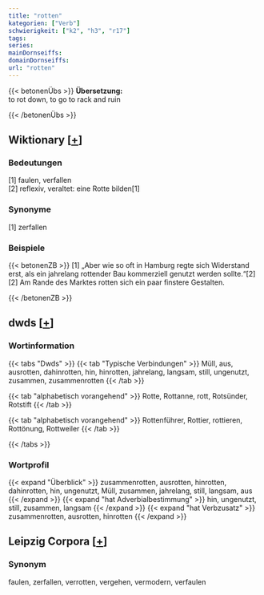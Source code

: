 ```yaml
---
title: "rotten"
kategorien: ["Verb"]
schwierigkeit: ["k2", "h3", "r17"]
tags:
series:
mainDornseiffs:
domainDornseiffs:
url: "rotten"
---
```


{{< betonenÜbs >}}
**Übersetzung:**  
to rot down, to go to rack and ruin  
  
{{< /betonenÜbs >}}

## Wiktionary [[+](https://de.wiktionary.org/wiki/rotten)]

### Bedeutungen
[1] faulen, verfallen  
[2] reflexiv, veraltet: eine Rotte bilden[1]  

### Synonyme
[1] zerfallen  

### Beispiele
{{< betonenZB >}}
[1] „Aber wie so oft in Hamburg regte sich Widerstand erst, als ein jahrelang rottender Bau kommerziell genutzt werden sollte.“[2]  
[2] Am Rande des Marktes rotten sich ein paar finstere Gestalten.  

{{< /betonenZB >}}


## dwds [[+](https://www.dwds.de/wb/rotten)]

### Wortinformation
{{< tabs "Dwds" >}}
{{< tab "Typische Verbindungen" >}}
Müll, aus, ausrotten, dahinrotten, hin, hinrotten, jahrelang, langsam, still, ungenutzt, zusammen, zusammenrotten
{{< /tab >}}

{{< tab "alphabetisch vorangehend" >}}
Rotte, Rottanne, rott, Rotsünder, Rotstift
{{< /tab >}}

{{< tab "alphabetisch vorangehend" >}}
Rottenführer, Rottier, rottieren, Rottönung, Rottweiler
{{< /tab >}}

{{< /tabs >}}

### Wortprofil
{{< expand "Überblick" >}} zusammenrotten, ausrotten, hinrotten, dahinrotten, hin, ungenutzt, Müll, zusammen, jahrelang, still, langsam, aus {{< /expand >}}
{{< expand "hat Adverbialbestimmung" >}} hin, ungenutzt, still, zusammen, langsam {{< /expand >}}
{{< expand "hat Verbzusatz" >}} zusammenrotten, ausrotten, hinrotten {{< /expand >}}

## Leipzig Corpora [[+](https://corpora.uni-leipzig.de/en/res?word=rotten&corpusId=deu_newscrawl-public_2018)]


### Synonym
faulen, zerfallen, verrotten, vergehen, vermodern, verfaulen

